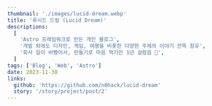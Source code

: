 ```yaml
---
thumbnail: './images/lucid-dream.webp'
title: '루시드 드림 (Lucid Dream)'
descriptions:
  [
    'Astro 프레임워크로 만든 개인 블로그',
    '개발 외에도 디자인, 게임, 여행을 비롯한 다양한 주제의 이야기 잔뜩 함유',
    '회사 일이 바빴어서, 만들기로 마음 먹기만 1년 걸렸음 🤣',
  ]
tags: ['Blog', 'Web', 'Astro']
date: 2023-11-30
links:
  github: 'https://github.com/n0hack/lucid-dream'
  story: '/story/project/post/2'
---
```

